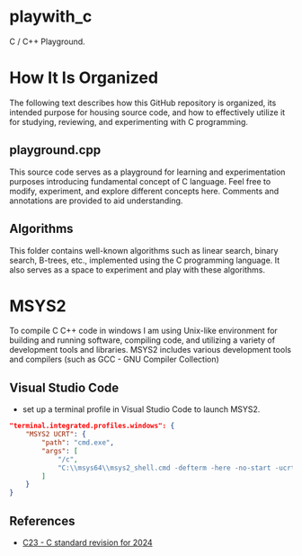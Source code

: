 # playwith_c
C / C++ Playground.


# How It Is Organized

The following text describes how this GitHub repository is organized, its intended purpose for housing source code, and how to effectively utilize it for studying, reviewing, and experimenting with C programming.

## playground.cpp 

 This source code serves as a playground for learning and experimentation purposes introducing fundamental concept of C language. Feel free to modify, experiment, and explore different concepts here.  Comments and annotations are provided to aid understanding.

## Algorithms

This folder contains well-known algorithms such as linear search, binary search, B-trees, etc., implemented using the C programming language. It also serves as a space to experiment and play with these algorithms.

# MSYS2

To compile C C++ code in windows I am using Unix-like environment for building and running software, compiling code, and utilizing a variety of development tools and libraries. MSYS2 includes various development tools and compilers (such as GCC - GNU Compiler Collection)

## Visual Studio Code

* set up a terminal profile in Visual Studio Code to launch MSYS2.

```json
"terminal.integrated.profiles.windows": {
    "MSYS2 UCRT": {
        "path": "cmd.exe",
        "args": [
            "/c",
            "C:\\msys64\\msys2_shell.cmd -defterm -here -no-start -ucrt64"
        ]
    }
}
```

## References
* [C23 - C standard revision for 2024](https://en.wikipedia.org/wiki/C23_(C_standard_revision))
